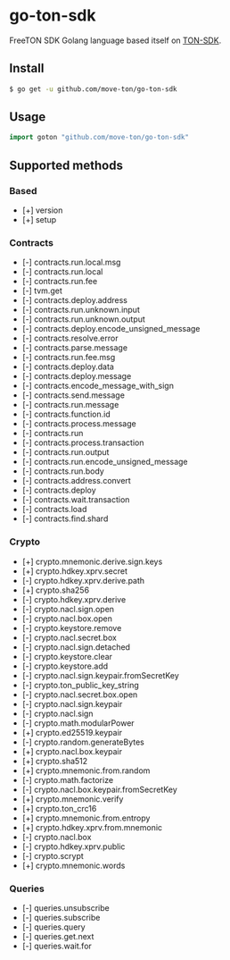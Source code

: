 # go-ton-sdk

FreeTON SDK Golang language based itself on [TON-SDK](https://github.com/tonlabs/TON-SDK).

## Install
```sh
$ go get -u github.com/move-ton/go-ton-sdk
```
## Usage
```go
import goton "github.com/move-ton/go-ton-sdk"
```
## Supported methods
### Based
- [+]	version
- [+]	setup

### Contracts
- [-]	contracts.run.local.msg
- [-]	contracts.run.local
- [-]	contracts.run.fee
- [-]	tvm.get
- [-]	contracts.deploy.address
- [-]	contracts.run.unknown.input
- [-]	contracts.run.unknown.output
- [-]	contracts.deploy.encode_unsigned_message
- [-]	contracts.resolve.error
- [-]	contracts.parse.message
- [-]	contracts.run.fee.msg
- [-]	contracts.deploy.data
- [-]	contracts.deploy.message
- [-]	contracts.encode_message_with_sign
- [-]	contracts.send.message
- [-]	contracts.run.message
- [-]	contracts.function.id
- [-]	contracts.process.message
- [-]	contracts.run
- [-]	contracts.process.transaction
- [-]	contracts.run.output
- [-]	contracts.run.encode_unsigned_message
- [-]	contracts.run.body
- [-]	contracts.address.convert
- [-]	contracts.deploy
- [-]	contracts.wait.transaction
- [-]	contracts.load
- [-]	contracts.find.shard

### Crypto
- [+]	crypto.mnemonic.derive.sign.keys
- [+]	crypto.hdkey.xprv.secret
- [-]	crypto.hdkey.xprv.derive.path
- [+]	crypto.sha256
- [-]	crypto.hdkey.xprv.derive
- [-]	crypto.nacl.sign.open
- [-]	crypto.nacl.box.open
- [-]	crypto.keystore.remove
- [-]	crypto.nacl.secret.box
- [-]	crypto.nacl.sign.detached
- [-]	crypto.keystore.clear
- [-]	crypto.keystore.add
- [-]	crypto.nacl.sign.keypair.fromSecretKey
- [-]	crypto.ton_public_key_string
- [-]	crypto.nacl.secret.box.open
- [-]	crypto.nacl.sign.keypair
- [-]	crypto.nacl.sign
- [-]	crypto.math.modularPower
- [+]	crypto.ed25519.keypair
- [-]	crypto.random.generateBytes
- [+]	crypto.nacl.box.keypair
- [+]	crypto.sha512
- [+]	crypto.mnemonic.from.random
- [-]	crypto.math.factorize
- [-]	crypto.nacl.box.keypair.fromSecretKey
- [+]	crypto.mnemonic.verify
- [+]	crypto.ton_crc16
- [+]	crypto.mnemonic.from.entropy
- [+]	crypto.hdkey.xprv.from.mnemonic
- [-]	crypto.nacl.box
- [-]	crypto.hdkey.xprv.public
- [-]	crypto.scrypt
- [+]	crypto.mnemonic.words

### Queries
- [-]	queries.unsubscribe
- [-]	queries.subscribe
- [-]	queries.query
- [-]	queries.get.next
- [-]	queries.wait.for
